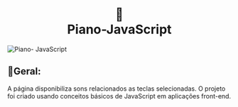 <h1 align=center>
  🎹<br> Piano-JavaScript
  </h1>
  
  ![Piano- JavaScript](https://user-images.githubusercontent.com/100091048/235814540-78068306-3ae4-41cc-9ece-78c021738922.png)

 
 ## 📌Geral:
A página disponibiliza sons relacionados as teclas selecionadas. O projeto foi criado usando conceitos básicos de JavaScript em aplicações front-end.

